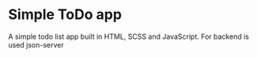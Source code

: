 # Simple ToDo app

A simple todo list app built in HTML, SCSS and JavaScript.
For backend is used json-server
